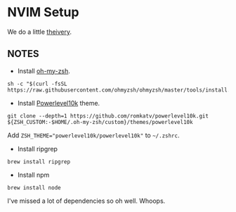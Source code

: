 # NVIM Setup

We do a little [theivery](https://github.com/nvim-lua/kickstart.nvim).

## NOTES
- Install [oh-my-zsh](https://ohmyz.sh/).
```
sh -c "$(curl -fsSL https://raw.githubusercontent.com/ohmyzsh/ohmyzsh/master/tools/install.sh)"
```

- Install [Powerlevel10k](https://github.com/romkatv/powerlevel10k#oh-my-zsh) theme.
```
git clone --depth=1 https://github.com/romkatv/powerlevel10k.git ${ZSH_CUSTOM:-$HOME/.oh-my-zsh/custom}/themes/powerlevel10k
```

Add `ZSH_THEME="powerlevel10k/powerlevel10k"` to `~/.zshrc`.

- Install ripgrep
```
brew install ripgrep
```

- Install npm
```
brew install node
```

I've missed a lot of dependencies so oh well. Whoops.
